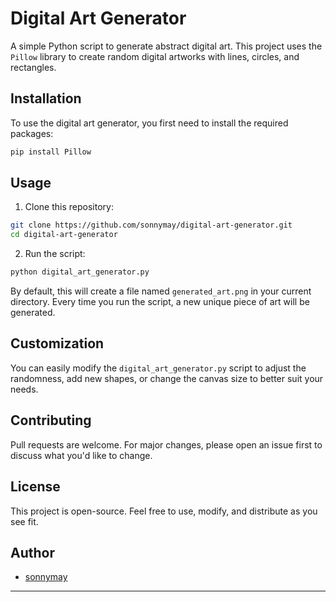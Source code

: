 # Digital Art Generator

A simple Python script to generate abstract digital art. This project uses the `Pillow` library to create random digital artworks with lines, circles, and rectangles.

## Installation

To use the digital art generator, you first need to install the required packages:

```bash
pip install Pillow
```

## Usage

1. Clone this repository:
```bash
git clone https://github.com/sonnymay/digital-art-generator.git
cd digital-art-generator
```

2. Run the script:
```bash
python digital_art_generator.py
```

By default, this will create a file named `generated_art.png` in your current directory. Every time you run the script, a new unique piece of art will be generated.

## Customization

You can easily modify the `digital_art_generator.py` script to adjust the randomness, add new shapes, or change the canvas size to better suit your needs.

## Contributing

Pull requests are welcome. For major changes, please open an issue first to discuss what you'd like to change.

## License

This project is open-source. Feel free to use, modify, and distribute as you see fit.

## Author

- [sonnymay](https://github.com/sonnymay) 

---

